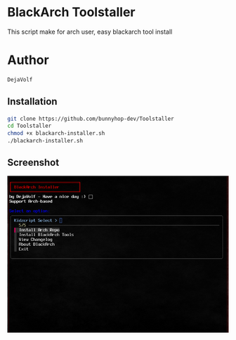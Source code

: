 # BlackArch Toolstaller
This script make for arch user, easy blackarch tool install


# Author

```python
DejaVolf
```

## Installation

```bash
git clone https://github.com/bunnyhop-dev/Toolstaller
cd Toolstaller
chmod +x blackarch-installer.sh
./blackarch-installer.sh
```

## Screenshot
![iloveyou](https://github.com/bunnyhop-dev/Toolstaller/blob/main/showcase.png?raw=true)
